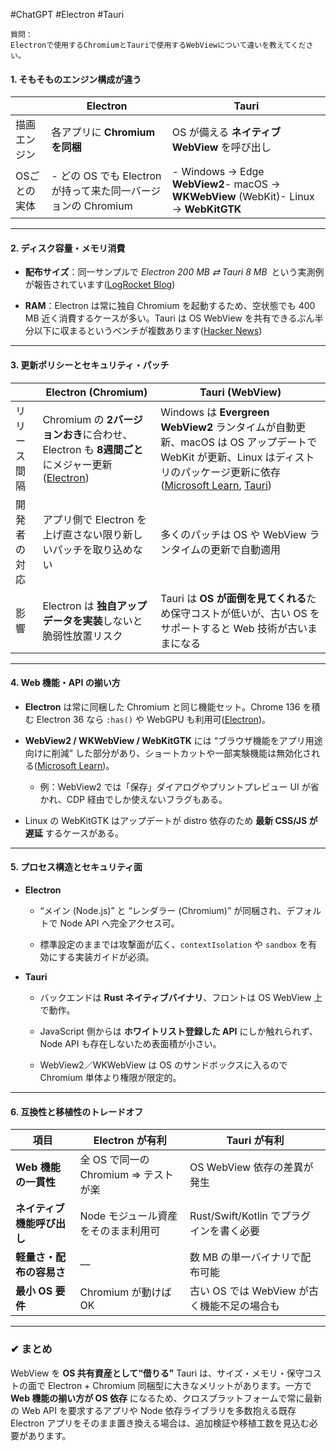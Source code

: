 #ChatGPT #Electron #Tauri 

```
質問：
Electronで使用するChromiumとTauriで使用するWebViewについて違いを教えてください。
```
#### 1. そもそものエンジン構成が違う

| |Electron|Tauri|
|---|---|---|
|描画エンジン|各アプリに **Chromium を同梱**|OS が備える **ネイティブ WebView** を呼び出し|
|OSごとの実体|- どの OS でも Electron が持って来た同一バージョンの Chromium|- Windows → Edge **WebView2**- macOS → **WKWebView** (WebKit)- Linux → **WebKitGTK**|

---

#### 2. ディスク容量・メモリ消費

- **配布サイズ**：同一サンプルで _Electron 200 MB ⇄ Tauri 8 MB_ という実測例が報告されています([LogRocket Blog](https://blog.logrocket.com/why-use-electron-alternative/?utm_source=chatgpt.com "Why you should use an Electron alternative - LogRocket Blog"))
    
- **RAM**：Electron は常に独自 Chromium を起動するため、空状態でも 400 MB 近く消費するケースが多い。Tauri は OS WebView を共有できるぶん半分以下に収まるというベンチが複数あります([Hacker News](https://news.ycombinator.com/item?id=18733989&utm_source=chatgpt.com "I always read about how Electron is very resource-intensive, but I'm ..."))
    

---

#### 3. 更新ポリシーとセキュリティ・パッチ

|　|Electron (Chromium)|Tauri (WebView)|
|---|---|---|
|リリース間隔|Chromium の **2バージョンおき**に合わせ、Electron も **8週間ごと**にメジャー更新([Electron](https://electronjs.org/ru/blog/8-week-cadence?utm_source=chatgpt.com "New Electron Release Cadence"))|Windows は **Evergreen WebView2** ランタイムが自動更新、macOS は OS アップデートで WebKit が更新、Linux はディストリのパッケージ更新に依存([Microsoft Learn](https://learn.microsoft.com/en-us/microsoft-edge/webview2/?utm_source=chatgpt.com "Introduction to Microsoft Edge WebView2"), [Tauri](https://v2.tauri.app/reference/webview-versions/?utm_source=chatgpt.com "Webview Versions - Tauri"))|
|開発者の対応|アプリ側で Electron を上げ直さない限り新しいパッチを取り込めない|多くのパッチは OS や WebView ランタイムの更新で自動適用|
|影響|Electron は **独自アップデータを実装**しないと脆弱性放置リスク|Tauri は **OS が面倒を見てくれる**ため保守コストが低いが、古い OS をサポートすると Web 技術が古いままになる|

---

#### 4. Web 機能・API の揃い方

- **Electron** は常に同梱した Chromium と同じ機能セット。Chrome 136 を積む Electron 36 なら `:has()` や WebGPU も利用可([Electron](https://electronjs.org/pt/blog/electron-36-0?utm_source=chatgpt.com "Electron 36.0.0"))。
    
- **WebView2 / WKWebView / WebKitGTK** には “ブラウザ機能をアプリ用途向けに削減” した部分があり、ショートカットや一部実験機能は無効化される([Microsoft Learn](https://learn.microsoft.com/en-us/microsoft-edge/webview2/concepts/browser-features?utm_source=chatgpt.com "Differences between Microsoft Edge and WebView2"))。
    
    - 例：WebView2 では「保存」ダイアログやプリントプレビュー UI が省かれ、CDP 経由でしか使えないフラグもある。
        
- Linux の WebKitGTK はアップデートが distro 依存のため **最新 CSS/JS が遅延** するケースがある。
    

---

#### 5. プロセス構造とセキュリティ面

- **Electron**
    
    - “メイン (Node.js)” と “レンダラー (Chromium)” が同梱され、デフォルトで Node API へ完全アクセス可。
        
    - 標準設定のままでは攻撃面が広く、`contextIsolation` や `sandbox` を有効にする実装ガイドが必須。
        
- **Tauri**
    
    - バックエンドは **Rust ネイティブバイナリ**、フロントは OS WebView 上で動作。
        
    - JavaScript 側からは **ホワイトリスト登録した API** にしか触れられず、Node API も存在しないため表面積が小さい。
        
    - WebView2／WKWebView は OS のサンドボックスに入るので Chromium 単体より権限が限定的。
        

---

#### 6. 互換性と移植性のトレードオフ

|項目|Electron が有利|Tauri が有利|
|---|---|---|
|**Web 機能の一貫性**|全 OS で同一の Chromium ⇒ テストが楽|OS WebView 依存の差異が発生|
|**ネイティブ機能呼び出し**|Node モジュール資産をそのまま利用可|Rust/Swift/Kotlin でプラグインを書く必要|
|**軽量さ・配布の容易さ**|––|数 MB の単一バイナリで配布可能|
|**最小 OS 要件**|Chromium が動けば OK|古い OS では WebView が古く機能不足の場合も|

---

### ✔ まとめ

WebView を **OS 共有資産として“借りる”** Tauri は、サイズ・メモリ・保守コストの面で Electron + Chromium 同梱型に大きなメリットがあります。一方で **Web 機能の揃い方が OS 依存** になるため、クロスプラットフォームで常に最新の Web API を要求するアプリや Node 依存ライブラリを多数抱える既存 Electron アプリをそのまま置き換える場合は、追加検証や移植工数を見込む必要があります。
